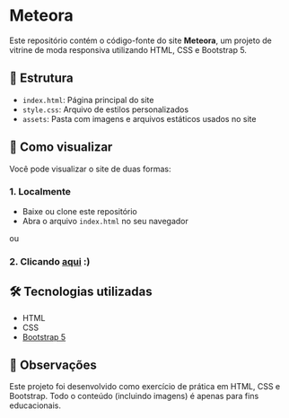 # Meteora

Este repositório contém o código-fonte do site **Meteora**, um projeto de vitrine de moda responsiva utilizando HTML, CSS e Bootstrap 5.

## 📁 Estrutura
- `index.html`: Página principal do site
- `style.css`: Arquivo de estilos personalizados
- `assets`: Pasta com imagens e arquivos estáticos usados no site

## 🚀 Como visualizar

Você pode visualizar o site de duas formas:

### 1. Localmente
- Baixe ou clone este repositório
- Abra o arquivo `index.html` no seu navegador

ou

### 2. Clicando [aqui](https://yuzleven.github.io/Meteora_Alura/) :)

## 🛠️ Tecnologias utilizadas
- HTML
- CSS
- [Bootstrap 5](https://getbootstrap.com)

## 📌 Observações
Este projeto foi desenvolvido como exercício de prática em HTML, CSS e Bootstrap. Todo o conteúdo (incluindo imagens) é apenas para fins educacionais.
